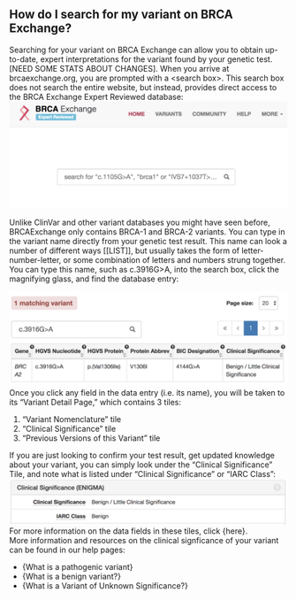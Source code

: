 ## How do I search for my variant on BRCA Exchange?

Searching for your variant on BRCA Exchange can allow you to obtain up-to-date, expert interpretations for the variant found by your genetic test. \[NEED SOME STATS ABOUT CHANGES\]. When you arrive at brcaexchange.org, you are prompted with a &lt;search box&gt;. This search box does not search the entire website, but instead, provides direct access to the BRCA Exchange Expert Reviewed database:  
![](/assets/BRCAExSearch.png)

Unlike ClinVar and other variant databases you might have seen before, BRCAExchange only contains BRCA-1 and BRCA-2 variants. You can type in the variant name directly from your genetic test result. This name can look a number of different ways \[\[LIST\]\], but usually takes the form of letter-number-letter, or some combination of letters and numbers strung together. You can type this name, such as c.3916G&gt;A, into the search box, click the magnifying glass, and find the database entry:

![](/assets/BRCAExSearchResult.png)Once you click any field in the data entry \(i.e. its name\), you will be taken to its “Variant Detail Page,” which contains 3 tiles:

1. “Variant Nomenclature” tile 
2. “Clinical Significance” tile
3. “Previous Versions of this Variant” tile  

If you are just looking to confirm your test result, get updated knowledge about your variant, you can simply look under the “Clinical Significance” Tile, and note what is listed under “Clinical Significance” or “IARC Class”:  
![](/assets/ClinSigSimple.png)For more information on the data fields in these tiles, click {here}.  
More information and resources on the clinical signficance of your variant can be found in our help pages:

* {What is a pathogenic variant}
* {What is a benign variant?}
* {What is a Variant of Unknown Significance?}



